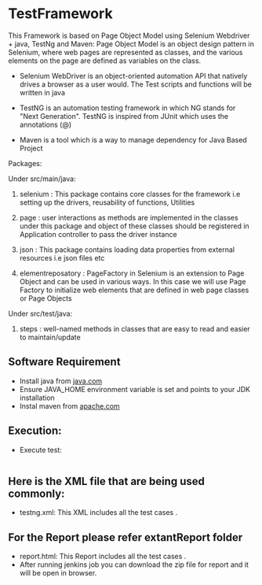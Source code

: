 # TestFramework

This Framework is based on Page Object Model using Selenium Webdriver + java, TestNg and Maven: Page Object Model is an object design pattern in Selenium, where web pages are represented as classes, and the various elements on the page are defined as variables on the class.

*  Selenium WebDriver is an object-oriented automation API that natively drives a browser as a user would. The Test scripts      and functions will be written in java

*  TestNG is an automation testing framework in which NG stands for "Next Generation". TestNG is inspired from JUnit which 
   uses the annotations (@)

*  Maven is a tool which is a way to manage dependency for Java Based Project

Packages: 


Under src/main/java:


1)  selenium : This package contains core classes for the framework i.e setting up the drivers, reusability of functions, Utilities


2)  page : user interactions as methods are implemented in the classes under this package and object of these
           classes should be registered in Application controller to pass the driver instance


3)  json : This package contains loading data properties from external resources i.e json files etc


4)  elementreposatory : PageFactory in Selenium is an extension to Page Object and can be used in various ways. In this case we will            use Page Factory to initialize web elements that are defined in web page classes or Page Objects

Under src/test/java:


1) steps : well-named methods in classes that are easy to read and easier to maintain/update

##  Software Requirement
*   Install java from [java.com](https://www.java.com/en/download/)
*   Ensure JAVA_HOME environment variable is set and points to your JDK installation
*   Instal maven from [apache.com](https://maven.apache.org/install.html) 

##  Execution:

*   Execute test: 
    ```mvn clean test

## Here is the  XML file that are being used commonly:
*   testng.xml: This XML includes all the  test cases .

## For the Report please refer extantReport folder
*   report.html: This Report includes all the  test cases .
*   After running jenkins job you can download the zip file for report and it will be open in browser.
  

